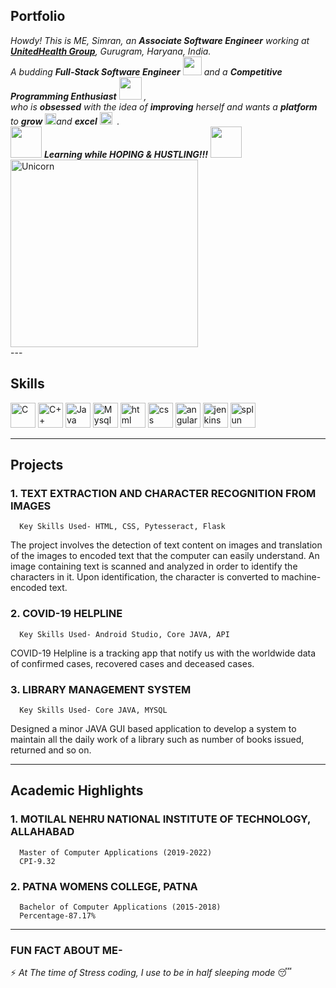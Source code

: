 ## Portfolio

  <em>
    Howdy! This is ME, Simran, an <b>Associate Software Engineer</b> working at <a href="https://www.unitedhealthgroup.com/"><b>UnitedHealth Group</b></a>, Gurugram, Haryana, India. <br>
    A budding <b>Full-Stack Software Engineer</b> <img src="https://github.com/TheDudeThatCode/TheDudeThatCode/blob/master/Assets/Developer.gif" width="30px"> and a <b>Competitive Programming Enthusiast</b>&nbsp;<img src="https://github.com/TheDudeThatCode/TheDudeThatCode/blob/master/Assets/Designer.gif" width="36px">&nbsp,<br>who is <b>obsessed</b>
    with the idea of <b>improving</b> herself and wants a <b>platform</b> to 
    <b>grow</b> <img src="https://github.com/TheDudeThatCode/TheDudeThatCode/blob/master/Assets/Rocket.gif" width="18px">and 
    <b>excel</b> <img src="https://github.com/TheDudeThatCode/TheDudeThatCode/blob/master/Assets/Medal.gif" width="20px"> &nbsp.
  </em> 
  <br>
  <img src="https://media.giphy.com/media/VgCDAzcKvsR6OM0uWg/giphy.gif" width="50" /> <b><i>Learning while HOPING & HUSTLING!!!</i></b> <img src="https://media.giphy.com/media/7j2hfyeVcDtf2/giphy.gif" width="50" />

<!--img align="center" src="https://komarev.com/ghpvc/?username=simran045&label=Profile%20views&color=0e75b6&style=flat" alt="simran045"-->
<br>
<img width=300px alt="Unicorn" src="https://media.giphy.com/media/3ohs4BSacFKI7A717y/giphy.gif" />
<br>
---

## Skills

<p align='left'>
   <img src="https://upload.wikimedia.org/wikipedia/commons/thumb/1/18/C_Programming_Language.svg/1200px-C_Programming_Language.svg.png" alt="C" width="auto" height="40"/>
  <img src="https://upload.wikimedia.org/wikipedia/commons/thumb/1/18/ISO_C%2B%2B_Logo.svg/1200px-ISO_C%2B%2B_Logo.svg.png" alt="C++" width="auto" height="40"/>
   <img src="https://upload.wikimedia.org/wikipedia/en/thumb/3/30/Java_programming_language_logo.svg/1200px-Java_programming_language_logo.svg.png" alt="Java" width="auto" height="40"/>
  <img src="https://upload.wikimedia.org/wikipedia/commons/thumb/b/b2/Database-mysql.svg/1448px-Database-mysql.svg.png" alt="Mysql" width="auto" height="40" />
  <img src="https://upload.wikimedia.org/wikipedia/commons/thumb/6/61/HTML5_logo_and_wordmark.svg/2048px-HTML5_logo_and_wordmark.svg.png" alt="html" width="40" height="40">
  <img src='https://upload.wikimedia.org/wikipedia/commons/thumb/d/d5/CSS3_logo_and_wordmark.svg/1200px-CSS3_logo_and_wordmark.svg.png' alt="css" width="40" height="40">
    <img src='https://upload.wikimedia.org/wikipedia/commons/thumb/c/cf/Angular_full_color_logo.svg/1200px-Angular_full_color_logo.svg.png' alt="angular" width="40" height="40">
     <img src='https://upload.wikimedia.org/wikipedia/commons/thumb/e/e9/Jenkins_logo.svg/1200px-Jenkins_logo.svg.png' alt="jenkins" width="40" height="40">
     <img src='https://e7.pngegg.com/pngimages/899/221/png-clipart-splunk-vertical-logo-tech-companies-thumbnail.png' alt="splun" width="40" height="40">
</p>

---

## Projects

### **1. TEXT EXTRACTION AND CHARACTER RECOGNITION FROM IMAGES**
      Key Skills Used- HTML, CSS, Pytesseract, Flask
      
The project involves the detection of text content on images and translation of the images to encoded text that the computer can easily understand. An image containing text is scanned and analyzed in order to identify the characters in it. Upon identification, the character is converted to machine-encoded text.


### **2. COVID-19 HELPLINE**
      Key Skills Used- Android Studio, Core JAVA, API  

COVID-19 Helpline is a tracking app that notify us with the worldwide data of confirmed cases, recovered cases and deceased cases.

### **3. LIBRARY MANAGEMENT SYSTEM**
      Key Skills Used- Core JAVA, MYSQL

Designed a minor JAVA GUI based application to develop a system to maintain all the daily work of a library such as number of books issued, returned and so on.


---

## Academic Highlights

### **1. MOTILAL NEHRU NATIONAL INSTITUTE OF TECHNOLOGY, ALLAHABAD**
      Master of Computer Applications (2019-2022)     
      CPI-9.32
   
### **2. PATNA WOMENS COLLEGE, PATNA**
      Bachelor of Computer Applications (2015-2018)     
      Percentage-87.17%

---

### FUN FACT ABOUT ME-
  
⚡ *At The time of Stress coding, I use to be in half sleeping mode* 😴
